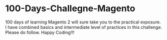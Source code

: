 # 100-Days-Challegne-Magento
100 days of learning Magento 2 will sure take you to the practical exposure. I have combined basics and intermediate level of practices in this challenge. Please do follow. Happy Coding!!!
